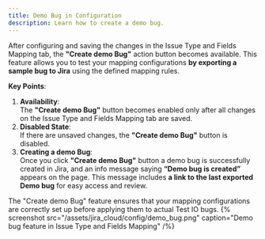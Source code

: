 ```yaml
---
title: Demo Bug in Configuration
description: Learn how to create a demo bug.
---
```


After configuring and saving the changes in the Issue Type and Fields Mapping tab, the **"Create demo Bug"** action button becomes available. This feature allows you to test your mapping configurations **by exporting a sample bug to Jira** using the defined mapping rules.

**Key Points**:

1. **Availability**:  
   The **"Create demo Bug"** button becomes enabled only after all changes on the Issue Type and Fields Mapping tab are saved.
2. **Disabled State**:  
   If there are unsaved changes, the **"Create demo Bug"** button is disabled.
3. **Creating a demo Bug**:  
   Once you click **"Create demo Bug"** button a demo bug is successfully created in Jira, and an info message saying **“Demo bug is created”** appears on the page. This message includes **a link to the last exported Demo bug** for easy access and review.

The "Create demo Bug" feature ensures that your mapping configurations are correctly set up before applying them to actual Test IO bugs.
{% screenshot src="/assets/jira_cloud/config/demo_bug.png" caption="Demo bug feature in Issue Type and Fields Mapping" /%}
